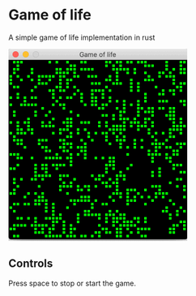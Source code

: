 # Game of life

A simple game of life implementation in rust

![game of life](game_of_life.gif)

## Controls

Press space to stop or start the game.
